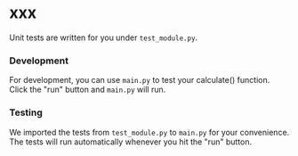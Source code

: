 <h1 class="text-center big-heading">xxx</h1>



Unit tests are written for you under ```test_module.py```.

<h3 class="text-center big-heading">Development</h3>

For development, you can use ```main.py``` to test your calculate() function. Click the "run" button and ```main.py``` will run.

<h3 class="text-center big-heading">Testing</h3>

We imported the tests from ```test_module.py``` to ```main.py``` for your convenience. The tests will run automatically whenever you hit the "run" button.